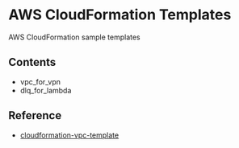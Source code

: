 # AWS CloudFormation Templates
AWS CloudFormation sample templates


## Contents
 - vpc_for_vpn
 - dlq_for_lambda

## Reference
 - [cloudformation-vpc-template](https://docs.aws.amazon.com/ja_jp/codebuild/latest/userguide/cloudformation-vpc-template.html)
